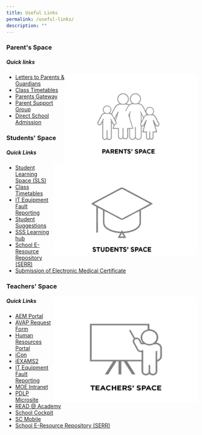 ```yaml
---
title: Useful Links
permalink: /useful-links/
description: ""
---
```

### Parent's Space

##### Quick links

<img src="/images/parentspace.jpg" style="width:350px;height:240px;margin-;eft:15px;" align="right">

* [Letters to Parents &amp; Guardians](https://moe-serangoonsec-staging.netlify.app/parents-and-students/letters-to-parent-and-guardians/)
* [Class Timetables](https://moe-serangoonsec-staging.netlify.app/parents-and-students/class-timetable/)
* [Parents Gateway](https://moe-serangoonsec-staging.netlify.app/parents-and-students/general-matters/parents-gateway)
* [Parent Support Group](https://moe-serangoonsec-staging.netlify.app/parents-and-students/psg/)
* [Direct School Admission](https://moe-serangoonsec-staging.netlify.app/distinctive-programmes/dsa/)

### Students' Space
##### Quick Links

<img src="/images/studentspace.jpg" style="width:380px;height:240px;margin-;eft:15px;" align="right">

* [Student Learning Space (SLS)](https://vle.learning.moe.edu.sg/login)
* [Class Timetables](https://moe-serangoonsec-staging.netlify.app/parents-and-students/class-timetable/)
* [IT Equipment Fault Reporting](https://docs.google.com/forms/d/e/1FAIpQLSeNMslSj0kgaeuZ3ITuv6EAA0gsNm2pcd-H94_4696En6bzSw/viewform?c=0&amp;w=1)
* [Student Suggestions](https://docs.google.com/forms/d/e/1FAIpQLSeAUmz9yyxTnQvAZvlFYSvnixQ_L33g87P8yyb9n4wgSfJfpg/viewform)
* [SSS Learning hub](https://moe-serangoonsec-staging.netlify.app/parents-and-students/general-matters/school-library)
* [School E-Resource Repository (SERR)](https://moe-serangoonsec-staging.netlify.app/parents-and-students/general-matters/school-eresource)
* [Submission of Electronic Medical Certificate](https://moe-serangoonsec-staging.netlify.app/parents-and-students/general-matters/submission-of-electronic-medical-cert)

### Teachers' Space

<img src="/images/teacherspace.jpg" style="width:380px;height:280px;margin-;left:15px;" align="right">

##### Quick Links
* [AEM Portal](https://aem.moe.gov.sg/)
* [AVAP Request Form](https://form.gov.sg/62bbdd49ddc69d001210d0de)
* [Human Resources Portal](https://www.hrp.gov.sg/hrp/#/)
* [iCon](workspace.google.com/dashboard)
* [iEXAMS2](https://iexams.seab.gov.sg/sso/login)
* [IT Equipment Fault Reporting](https://docs.google.com/forms/d/e/1FAIpQLSeNMslSj0kgaeuZ3ITuv6EAA0gsNm2pcd-H94_4696En6bzSw/viewform?c=0&amp;w=1)
* [MOE Intranet](https://intranet.moe.gov.sg/)
* [PDLP Microsite](https://sites.google.com/moe.edu.sg/ssspdlp)
* [READ @ Academy](https://readacademy.moe.edu.sg/cgi-bin/spydus.exe/MSGTRN/WPAC/HOME)
* [School Cockpit](https://schoolcockpit.moe.gov.sg/CP/scapp/security)
* [SC Mobile](https://scmobile.moe.edu.sg/login)
* [School E-Resource Repository (SERR)](https://moe-serangoonsec-staging.netlify.app/parents-and-students/general-matters/school-eresource)